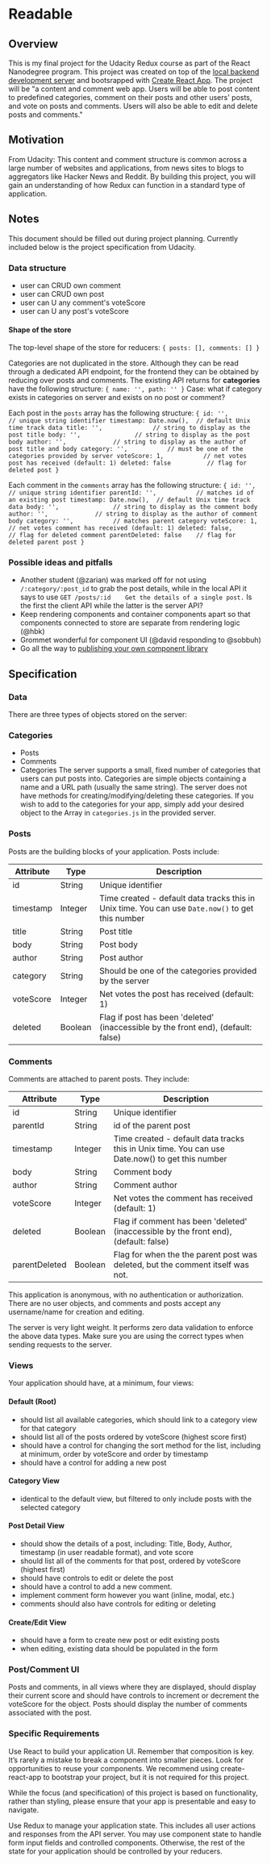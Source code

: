 # Readable

## Overview
This is my final project for the Udacity Redux course as part of the React Nanodegree program. This project was created on top of the [local backend development server](https://github.com/udacity/reactnd-project-readable-starter) and bootsrapped with [Create React App](https://github.com/facebookincubator/create-react-app). The project will be "a content and comment web app. Users will be able to post content to predefined categories, comment on their posts and other users' posts, and vote on posts and comments. Users will also be able to edit and delete posts and comments."

## Motivation
From Udacity: This content and comment structure is common across a large number of websites and applications, from news sites to blogs to aggregators like Hacker News and Reddit. By building this project, you will gain an understanding of how Redux can function in a standard type of application.

## Notes
This document should be filled out during project planning. Currently included below is the project specification from Udacity.

### Data structure
- user can CRUD own comment
- user can CRUD own post
- user can U any comment's voteScore
- user can U any post's voteScore

#### Shape of the store
The top-level shape of the store for reducers:
`{
	posts: [],
	comments: []
}`

Categories are not duplicated in the store. Although they can be read through a dedicated API endpoint, for the frontend they can be obtained by reducing over posts and comments. The existing API returns for **categories** have the following structure:
`{
	name: '',
	path: ''
}`
Case: what if category exists in categories on server and exists on no post or comment?

Each post in the `posts` array has the following structure:
`{
	id: '', 				// unique string identifier
	timestamp: Date.now(), 	// default Unix time track data
	title: '', 				// string to display as the post title
	body: '', 				// string to display as the post body
	author: '', 			// string to display as the author of post title and body
	category: '', 			// must be one of the categories provided by server
	voteScore: 1, 			// net votes post has received (default: 1)
	deleted: false 			// flag for deleted post
}`

Each comment in the `comments` array has the following structure:
`{
	id: '', 				// unique string identifier
	parentId: '', 			// matches id of an existing post
	timestamp: Date.now(), 	// default Unix time track data
	body: '', 				// string to display as the comment body
	author: '', 			// string to display as the author of comment body
	category: '', 			// matches parent category
	voteScore: 1,			// net votes comment has received (default: 1)
	deleted: false, 		// flag for deleted comment
	parentDeleted: false 	// flag for deleted parent post
}`

### Possible ideas and pitfalls
- Another student (@zarian) was marked off for not using `/:category/:post_id` to grab the post details, while in the local API it says to use `GET /posts/:id    Get the details of a single post.` Is the first the client API while the latter is the server API?
- Keep rendering components and container components apart so that components connected to store are separate from rendering logic (@hbk)
- Grommet wonderful for component UI (@david responding to @sobbuh)
- Go all the way to [publishing your own component library](https://hackernoon.com/building-a-react-component-library-part-1-d8a1e248fe6c)

## Specification

### Data
There are three types of objects stored on the server:

### Categories
- Posts
- Comments
- Categories
The server supports a small, fixed number of categories that users can put posts into. Categories are simple objects containing a name and a URL path (usually the same string). The server does not have methods for creating/modifying/deleting these categories. If you wish to add to the categories for your app, simply add your desired object to the Array in `categories.js` in the provided server.

### Posts
Posts are the building blocks of your application. Posts include:

Attribute | Type     | Description
---       | ---      | ---
id        | String   | Unique identifier
timestamp | Integer  | Time created - default data tracks this in Unix time. You can use `Date.now()` to get this number
title     | String   | Post title
body      | String   | Post body
author    | String   | Post author
category  | String   | Should be one of the categories provided by the server
voteScore | Integer  | Net votes the post has received (default: 1)
deleted   | Boolean  | Flag if post has been 'deleted' (inaccessible by the front end), (default: false)

### Comments
Comments are attached to parent posts. They include:

Attribute | Type     | Description
---       | ---      | ---
id        | String   | Unique identifier
parentId  | String   | id of the parent post
timestamp | Integer  | Time created - default data tracks this in Unix time. You can use Date.now() to get this number
body      | String   | Comment body
author    | String   | Comment author
voteScore | Integer  | Net votes the comment has received (default: 1)
deleted   | Boolean  | Flag if comment has been 'deleted' (inaccessible by the front end), (default: false)
parentDeleted | Boolean | Flag for when the the parent post was deleted, but the comment itself was not.

This application is anonymous, with no authentication or authorization. There are no user objects, and comments and posts accept any username/name for creation and editing.

The server is very light weight. It performs zero data validation to enforce the above data types. Make sure you are using the correct types when sending requests to the server.

### Views
Your application should have, at a minimum, four views:

#### Default (Root)
- should list all available categories, which should link to a category view for that category
- should list all of the posts ordered by voteScore (highest score first)
- should have a control for changing the sort method for the list, including at minimum, order by voteScore and order by timestamp
- should have a control for adding a new post

#### Category View
- identical to the default view, but filtered to only include posts with the selected category

#### Post Detail View
- should show the details of a post, including: Title, Body, Author, timestamp (in user readable format), and vote score
- should list all of the comments for that post, ordered by voteScore (highest first)
- should have controls to edit or delete the post
- should have a control to add a new comment.
- implement comment form however you want (inline, modal, etc.)
- comments should also have controls for editing or deleting

#### Create/Edit View
- should have a form to create new post or edit existing posts
- when editing, existing data should be populated in the form

### Post/Comment UI
Posts and comments, in all views where they are displayed, should display their current score and should have controls to increment or decrement the voteScore for the object. Posts should display the number of comments associated with the post.

### Specific Requirements
Use React to build your application UI. Remember that composition is key. It’s rarely a mistake to break a component into smaller pieces. Look for opportunities to reuse your components. We recommend using create-react-app to bootstrap your project, but it is not required for this project.

While the focus (and specification) of this project is based on functionality, rather than styling, please ensure that your app is presentable and easy to navigate.

Use Redux to manage your application state. This includes all user actions and responses from the API server. You may use component state to handle form input fields and controlled components. Otherwise, the rest of the state for your application should be controlled by your reducers.